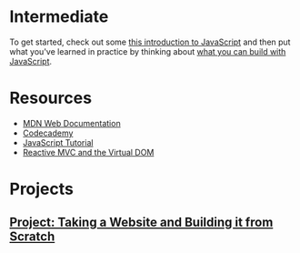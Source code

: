 # Intermediate 
To get started, check out some [this introduction to JavaScript](https://developer.mozilla.org/en-US/docs/Web/JavaScript/A_re-introduction_to_JavaScript) and then put what you've learned in practice by thinking about [what you can build with JavaScript](JavaScriptFeatures.md).

# Resources
* [MDN Web Documentation](https://developer.mozilla.org/en-US/docs/Web/JavaScript/Guide)
* [Codecademy](https://www.codecademy.com/learn/introduction-to-javascript)
* [JavaScript Tutorial](https://javascript.info)
* [Reactive MVC and the Virtual DOM](https://www.futurice.com/blog/reactive-mvc-and-the-virtual-dom) 

# Projects
## [Project: Taking a Website and Building it from Scratch](ReverseEngineering.md)